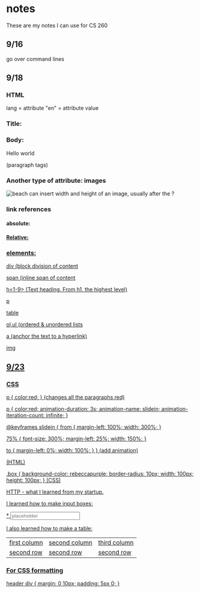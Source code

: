 # notes
These are my notes I can use for CS 260

## 9/16

go over command lines

## 9/18

### HTML


<html lang="en">
  lang = attribute
  "en" = attribute value
</html>

### Title:
<head> 
</head>

### Body:
<body>
  <p>Hello world</p> (paragraph tags)
</body>

### Another type of attribute: images
<img alt = "beach"
src="https://images.pexels.com/photos/21787/pexels-photo.jpg?w=600&h=300"/>
can insert width and height of an image, usually after the ?

### link references 

#### absolute:
<a href="https://cs260.click/profile.png">

#### Relative:
<a href="profile.png" />

### elements:
div (block division of content

span (inline span of content

h<1-9> (Text heading. From h1, the highest level)

p

table

ol,ul (ordered & unordered lists

a (anchor the text to a hyperlink)

img

## 9/23

### CSS

p {
  color:red;
}
(changes all the paragraphs red)

p {
  color:red;
  animation-duration: 3s;
  animation-name: slidein;
  animation-iteration-count: infinite;
}

@keyframes slidein {
  from {
    margin-left: 100%;
    width: 300%;
  }

  75% {
    font-size: 300%;
    margin-left: 25%;
    width: 150%;
  }

  to {
    margin-left: 0%;
    width: 100%;
  }
}
(add animation)

<div class="box"></div> (HTML)

.box {
  background-color: rebeccapurple;
  border-radius: 10px;
  width: 100px;
  height: 100px;
}
(CSS)


HTTP - what I learned from my startup.

I learned how to make input boxes: <div> <span>*</span>
<input type="text" placeholder="placeholder">
</div>

I also learned how to make a table:
<table>
  <thead>
    <tbody>
      <tr>
        <td>first column</td>
        <td>second column</td>
        <td>third column</td>
      </tr>
      <tr>
        <td>second row</td>
        <td>second row</td>
        <td>second row</td>
      </tr>
    </tbody>
  </thead>
</table>

### For CSS formatting

header div {
  margin: 0 10px; 
  padding: 5px 0;
}

